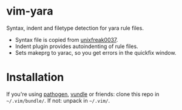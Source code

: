 vim-yara
========

Syntax, indent and filetype detection for yara rule files.

* Syntax file is copied from [unixfreak0037].
* Indent plugin provides autoindenting of rule files.
* Sets makeprg to yarac, so you get errors in the quickfix window.

Installation
============

If you're using [pathogen], [vundle] or friends: clone this repo in
`~/.vim/bundle/`. If not: unpack in `~/.vim/`.

[unixfreak0037]: https://github.com/unixfreak0037/yara-dev/
[pathogen]: https://github.com/tpope/vim-pathogen
[vundle]: https://github.com/gmarik/Vundle.vim
